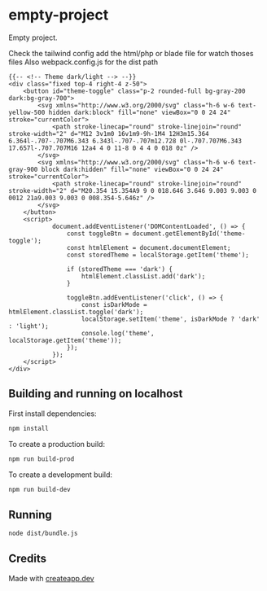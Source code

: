 # empty-project

Empty project.

Check the tailwind config add the html/php or blade file for watch thoses files
Also webpack.config.js for the dist path


```
{{-- <!-- Theme dark/light --> --}}
<div class="fixed top-4 right-4 z-50">
    <button id="theme-toggle" class="p-2 rounded-full bg-gray-200 dark:bg-gray-700">
        <svg xmlns="http://www.w3.org/2000/svg" class="h-6 w-6 text-yellow-500 hidden dark:block" fill="none" viewBox="0 0 24 24" stroke="currentColor">
            <path stroke-linecap="round" stroke-linejoin="round" stroke-width="2" d="M12 3v1m0 16v1m9-9h-1M4 12H3m15.364 6.364l-.707-.707M6.343 6.343l-.707-.707m12.728 0l-.707.707M6.343 17.657l-.707.707M16 12a4 4 0 11-8 0 4 4 0 018 0z" />
        </svg>
        <svg xmlns="http://www.w3.org/2000/svg" class="h-6 w-6 text-gray-900 block dark:hidden" fill="none" viewBox="0 0 24 24" stroke="currentColor">
            <path stroke-linecap="round" stroke-linejoin="round" stroke-width="2" d="M20.354 15.354A9 9 0 018.646 3.646 9.003 9.003 0 0012 21a9.003 9.003 0 008.354-5.646z" />
        </svg>
    </button>
    <script>
            document.addEventListener('DOMContentLoaded', () => {
                const toggleBtn = document.getElementById('theme-toggle');
                const htmlElement = document.documentElement;
                const storedTheme = localStorage.getItem('theme');
                
                if (storedTheme === 'dark') {
                    htmlElement.classList.add('dark');
                }
                
                toggleBtn.addEventListener('click', () => {
                    const isDarkMode = htmlElement.classList.toggle('dark');
                    localStorage.setItem('theme', isDarkMode ? 'dark' : 'light');
                    console.log('theme', localStorage.getItem('theme'));
                });
            });
    </script>
</div>
```

## Building and running on localhost

First install dependencies:

```sh
npm install
```

To create a production build:

```sh
npm run build-prod
```

To create a development build:

```sh
npm run build-dev
```

## Running

```sh
node dist/bundle.js
```

## Credits

Made with [createapp.dev](https://createapp.dev/)
